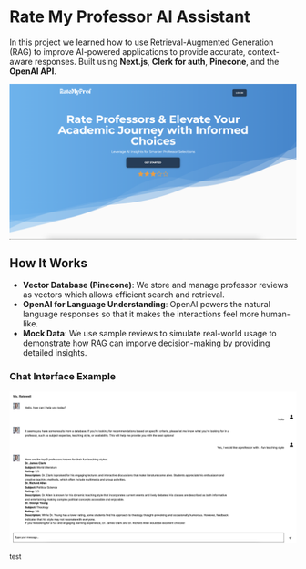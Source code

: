 # Rate My Professor AI Assistant

In this project we learned how to use Retrieval-Augmented Generation (RAG) to improve AI-powered applications to provide accurate, context-aware responses. Built using **Next.js**, **Clerk for auth**, **Pinecone**, and the **OpenAI API**.

<div align="center">
    <a href="https://rate-my-prof-hge3dl7jf-rukaiahs-projects.vercel.app/">
        <img src="./public/preview.png" align="center" width="1000px" alt="Rate My Professor AI Assistant Preview">
    </a>
</div>

## How It Works

- **Vector Database (Pinecone)**: We store and manage professor reviews as vectors which allows efficient search and retrieval.
- **OpenAI for Language Understanding**: OpenAI powers the natural language responses so that it makes the interactions feel more human-like.
- **Mock Data**: We use sample reviews to simulate real-world usage to demonstrate how RAG can imporve decision-making by providing detailed insights.

### Chat Interface Example

<div align="center">
    <a href="https://rate-my-prof-hge3dl7jf-rukaiahs-projects.vercel.app/">
        <img src="./public/chat.png" align="center" width="1000px" alt="Rate My Professor AI Assistant Chat Example">
    </a>
</div>

<small>test</small>